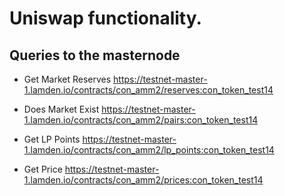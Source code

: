 # Uniswap functionality.

## Queries to the masternode

* Get Market Reserves
https://testnet-master-1.lamden.io/contracts/con_amm2/reserves:con_token_test14

* Does Market Exist
https://testnet-master-1.lamden.io/contracts/con_amm2/pairs:con_token_test14

* Get LP Points
https://testnet-master-1.lamden.io/contracts/con_amm2/lp_points:con_token_test14

* Get Price
https://testnet-master-1.lamden.io/contracts/con_amm2/prices:con_token_test14